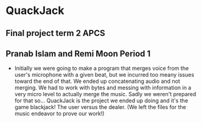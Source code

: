 # QuackJack
## Final project term 2 APCS
## Pranab Islam and Remi Moon Period 1
- Initially we were going to make a program that merges voice from the user's microphone with a given beat, but we incurred too meany issues toward the end of that. We ended up concatenating audio and not merging. We had to work with bytes and messing with information in a very micro level to actually merge the music. Sadly we weren't prepared for that so...
QuackJack is the project we ended up doing and it's the game blackjack! The user versus the dealer. (We left the files for the music endeavor to prove our work!)

